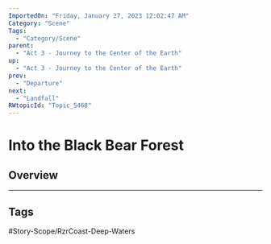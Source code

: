 ```yaml
---
ImportedOn: "Friday, January 27, 2023 12:02:47 AM"
Category: "Scene"
Tags:
  - "Category/Scene"
parent:
  - "Act 3 - Journey to the Center of the Earth"
up:
  - "Act 3 - Journey to the Center of the Earth"
prev:
  - "Departure"
next:
  - "Landfall"
RWtopicId: "Topic_5468"
---
```

# Into the Black Bear Forest
## Overview

---
## Tags
#Story-Scope/RzrCoast-Deep-Waters

